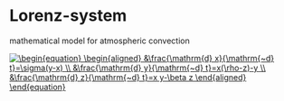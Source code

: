 # Lorenz-system
mathematical model for atmospheric convection

<a href="https://www.codecogs.com/eqnedit.php?latex=\begin{equation}&space;\begin{aligned}&space;&\frac{\mathrm{d}&space;x}{\mathrm{~d}&space;t}=\sigma(y-x)&space;\\&space;&\frac{\mathrm{d}&space;y}{\mathrm{~d}&space;t}=x(\rho-z)-y&space;\\&space;&\frac{\mathrm{d}&space;z}{\mathrm{~d}&space;t}=x&space;y-\beta&space;z&space;\end{aligned}&space;\end{equation}" target="_blank"><img src="https://latex.codecogs.com/gif.latex?\begin{equation}&space;\begin{aligned}&space;&\frac{\mathrm{d}&space;x}{\mathrm{~d}&space;t}=\sigma(y-x)&space;\\&space;&\frac{\mathrm{d}&space;y}{\mathrm{~d}&space;t}=x(\rho-z)-y&space;\\&space;&\frac{\mathrm{d}&space;z}{\mathrm{~d}&space;t}=x&space;y-\beta&space;z&space;\end{aligned}&space;\end{equation}" title="\begin{equation} \begin{aligned} &\frac{\mathrm{d} x}{\mathrm{~d} t}=\sigma(y-x) \\ &\frac{\mathrm{d} y}{\mathrm{~d} t}=x(\rho-z)-y \\ &\frac{\mathrm{d} z}{\mathrm{~d} t}=x y-\beta z \end{aligned} \end{equation}" /></a>
